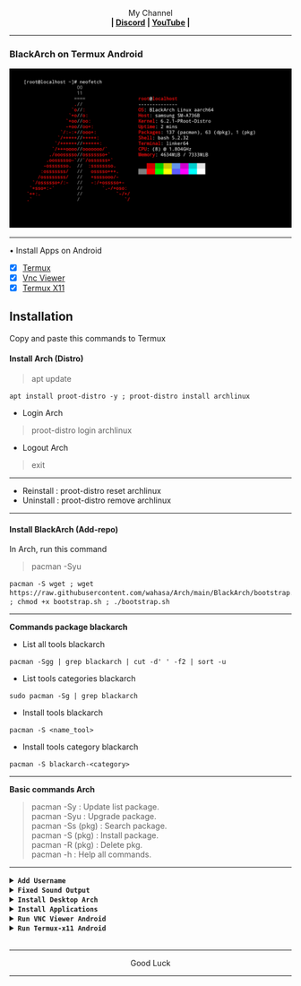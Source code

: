 <p align="center">My Channel</br><b>
| <a href="https://discord.gg/GCehyym">Discord</a> | <a href="https://youtube.com/channel/UC3sLb7eZCu72iv3G1yUhUHQ">YouTube</a> |</b></p>

---
### BlackArch on Termux Android
![BlackArch](https://raw.githubusercontent.com/wahasa/Arch/main/BlackArch/BlackArch.jpg)

---
• Install Apps on Android
- [x] [Termux](https://play.google.com/store/apps/details?id=com.termux)
- [x] [Vnc Viewer](https://play.google.com/store/apps/details?id=com.realvnc.viewer.android)
- [x] [Termux X11](https://github.com/termux/termux-x11/releases)

## Installation
Copy and paste this commands to Termux

#### Install Arch (Distro)
> apt update

```
apt install proot-distro -y ; proot-distro install archlinux
```

* Login Arch
> proot-distro login archlinux
* Logout Arch
> exit

---
- Reinstall : proot-distro reset archlinux
- Uninstall : proot-distro remove archlinux

---
#### Install BlackArch (Add-repo)
In Arch, run this command
> pacman -Syu

```
pacman -S wget ; wget https://raw.githubusercontent.com/wahasa/Arch/main/BlackArch/bootstrap.sh ; chmod +x bootstrap.sh ; ./bootstrap.sh
```

---
<b> Commands package blackarch</b>
- List all tools blackarch
```
pacman -Sgg | grep blackarch | cut -d' ' -f2 | sort -u
```
- List tools categories blackarch
```
sudo pacman -Sg | grep blackarch
```
- Install tools blackarch
```
pacman -S <name_tool>
```
- Install tools category blackarch
```
pacman -S blackarch-<category>
```

---
<b>Basic commands Arch</b>
> pacman -Sy : Update list package.</br>
> pacman -Syu : Upgrade package.</br>
> pacman -Ss (pkg) : Search package.</br>
> pacman -S (pkg) : Install package.</br>
> pacman -R (pkg) : Delete pkg.</br>
> pacman -h : Help all commands.

---
<details><summary><b><code>Add Username</code></b></summary></br>

In Arch, run this commands
* Add Username
```
useradd <username>
```
```
passwd <username>
```
```
echo "<username>    ALL=(ALL)       ALL" >> /etc/sudoers
```
```
su <username>
```

* Del Username
```
userdel <username>
```

</br>
Note :</br>
(username) : Replace with your username.

---
</details>

<details><summary><b><code>Fixed Sound Output</code></b></summary></br>

* In Termux, run this commands
> apt update

```
apt install pulseaudio nano -y
```
```
nano $PREFIX/bin/blackarch
```

Copy Script
```
#!/bin/bash
pulseaudio --start \
    --load="module-native-protocol-tcp auth-ip-acl=127.0.0.1 auth-anonymous=1" \
    --exit-idle-time=-1
proot-distro login archlinux --shared-tmp
```
Save : ctrl + x, click y enter.

```
chmod +x $PREFIX/bin/blackarch
```

---
<b>Login BlackArch</b>
> blackarch

<b>Logout BlackArch</b>
> exit

---
* In Arch,run this commands
```
cp /etc/skel/.bashrc .
```
```
echo "export PULSE_SERVER=127.0.0.1" >> ~/.bashrc
```

---
</details>

<details><summary><code><b>Install Desktop Arch</b></code></summary></br>

In BlackArch, run this command
> pacman -Syu

- Xfce Desktop
```
pacman -S xfce4 xfce4-goodies gst-libav firefox
```
- Lxde Desktop
```
pacman -S lxde firefox ; mv /usr/bin/lxpolkit /usr/bin/lxpolkit.bak
```
- Lxqt Desktop
```
pacman -S lxqt firefox
```
- Kde- Desktop
```
pacman -S plasma firefox
```
- Mate Desktop
```
pacman -S mate mate-extra firefox
```

---
</details>


<details><summary><code><b>Install Applications</b></code></summary></br>

In BlackArch, run this command
> pacman -Syu

- Blender
```
pacman -S blender
```
- Firefox
```
pacman -S firefox
```
- Gedit
```
pacman -S gedit
```
- GIMP
```
pacman -S gimp
```
- Inkscape
```
pacman -S inkscape
```
- Kdenlive
```
pacman -S kdenlive
```
- Krita
```
pacman -S krita
```
- Lollypop
```
pacman -S lollypop
```
- Thunderbird
```
pacman -S thunderbird
```
- Vim
```
pacman -S vim
```

---
</details>

<details><summary><code><b>Run VNC Viewer Android</b></code></summary></br>

* In Termux, run this command
> apt update

```
apt install wget -y ; wget https://raw.githubusercontent.com/wahasa/Note/main/tigervnc ; chmod +x tigervnc ; ./tigervnc
```

* Start VNC Server

In Session 1 (termux), run this command
> vncstart

---
Add new session</br>
Swipe the screen from left to right in termux, click 'New Session'.

---
In Session 2 (backarch), run this commands
```
export DISPLAY=:1
```

---
XFCE Desktop
```
startxfce4
```
LXDE Desktop
```
startlxde
```
LXQT Desktop
```
startlxqt
```
KDE- Desktop
```
startplasma-x11
```
MATE Desktop
```
mate-session
```

---
* Open Vnc Viewer

Add (+) VNC Client to connect, fill with :

Address
> localhost:1 

Name
> Desktop

To disconnect VNC Client, click (X) on the right.

---
* Stop VNC Server

In Session 2 (blackarch), run this command
> Click Ctrl+c, enter (2X) 

In Session 1 (termux), run this command
> vncstop

---
</details>

<details><summary><code><b>Run Termux-x11 Android</b></code></summary></br>

* Install App Termux-x11

- [x] [Link Download](https://github.com/termux/termux-x11/releases)

* In Termux, run this command
> apt update

```
install termux-x11-nightly -y
```

---
* Start Termux-X11

In Session 1 (termux), run this command
```
vncstart
```

---
Add new session</br>
Swipe the screen from left to right in termux, click 'New Session'.

---
In Session 2 (blackrch), run this commands
```
export DISPLAY=:1
```

---
XFCE Desktop
```
startxfce4
```
LXDE Desktop
```
startlxde
```
LXQT Desktop
```
startlxqt
```
KDE- Desktop
```
startplasma-x11
```
MATE Desktop
```
mate-session
```

---
* Stop Termux-X11

Close app termux-x11

In session 2 (blackarch), run this command
> Click Ctrl+c, enter (2X)

In session 1 (termux), run this command
> pkill -f com.termux.x11
</details>
</br>

---
<p align="center">Good Luck</p>

---
